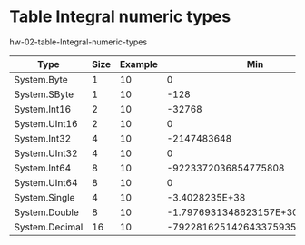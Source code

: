 # Table Integral numeric types
hw-02-table-Integral-numeric-types

|            Type |       Size |            Example |                               Min |                                   Max |
|             --- |        --- |                --- |                               --- |                                   --- |
|     System.Byte |          1 |                 10 |                                 0 |                                   255 |
|    System.SByte |          1 |                 10 |                              -128 |                                   127 |
|    System.Int16 |          2 |                 10 |                            -32768 |                                 32767 |
|   System.UInt16 |          2 |                 10 |                                 0 |                                 65535 |
|    System.Int32 |          4 |                 10 |                       -2147483648 |                            2147483647 |
|   System.UInt32 |          4 |                 10 |                                 0 |                            4294967295 |
|    System.Int64 |          8 |                 10 |              -9223372036854775808 |                   9223372036854775807 |
|   System.UInt64 |          8 |                 10 |                                 0 |                  18446744073709551615 |
|   System.Single |          4 |                 10 |                    -3.4028235E+38 |                         3.4028235E+38 |
|   System.Double |          8 |                 10 |          -1.7976931348623157E+308 |               1.7976931348623157E+308 |
|  System.Decimal |         16 |                 10 |    -79228162514264337593543950335 |         79228162514264337593543950335 |
